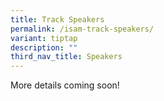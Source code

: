 ```yaml
---
title: Track Speakers
permalink: /isam-track-speakers/
variant: tiptap
description: ""
third_nav_title: Speakers
---
```

<p>More details coming soon!</p>